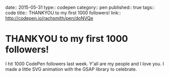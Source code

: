 date:: 2015-05-31
type:: codepen
category:: pen
published:: true
tags:: code
title:: THANKYOU to my first 1000 followers!
link:: http://codepen.io/rachsmith/pen/doNVQe

# THANKYOU to my first 1000 followers!

I hit 1000 CodePen followers last week. Y'all are my people and I love you. I made a little SVG animation with the GSAP library to celebrate.